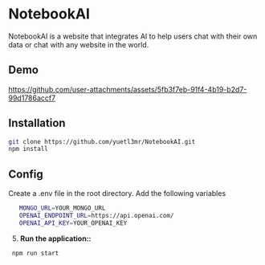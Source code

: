 ﻿# NotebookAI
 
NotebookAI is a website that integrates AI to help users chat with their own data or chat with any website in the world.

## Demo

https://github.com/user-attachments/assets/5fb3f7eb-91f4-4b19-b2d7-99d1786accf7

## Installation

```bash
git clone https://github.com/yuetl3mr/NotebookAI.git
npm install
```

## Config

Create a .env file in the root directory.
Add the following variables
````bash
   MONGO_URL=YOUR_MONGO_URL
   OPENAI_ENDPOINT_URL=https://api.openai.com/
   OPENAI_API_KEY=YOUR_OPENAI_KEY
````
5. **Run the application::**
````bash
 npm run start
````



